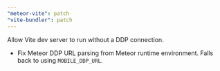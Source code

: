 ```yaml
---
"meteor-vite": patch
"vite-bundler": patch
---
```


Allow Vite dev server to run without a DDP connection.
- Fix Meteor DDP URL parsing from Meteor runtime environment. Falls back to using `MOBILE_DDP_URL`. 